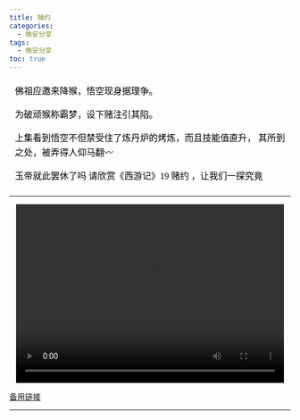 ```yaml
---
title: 赌约
categories:
  - 晚安分享
tags:
  - 晚安分享
toc: true 
---
```




<!-- 佛祖应邀来降猴，悟空现身据理争。

为破顽猴称霸梦，设下赌注引其陷。

上集看到悟空不但禁受住了炼丹炉的烤炼，而且技能值直升️， 其所到之处，被弄得人仰马翻〰 

玉帝就此罢休了吗 请欣赏《西游记》19 赌约 ，让我们一探究竟 -->


<section id="nice" data-tool="mdnice编辑器" data-website="https://www.mdnice.com" style="font-size: 16px; color: black; padding: 0 10px; line-height: 1.6; word-spacing: 0px; letter-spacing: 0px; word-break: break-word; word-wrap: break-word; text-align: left; font-family: Optima-Regular, Optima, PingFangSC-light, PingFangTC-light, 'PingFang SC', Cambria, Cochin, Georgia, Times, 'Times New Roman', serif;"><p data-tool="mdnice编辑器" style="font-size: 16px; padding-top: 8px; padding-bottom: 8px; margin: 0; line-height: 26px; color: black;">佛祖应邀来降猴，悟空现身据理争。</p>
<p data-tool="mdnice编辑器" style="font-size: 16px; padding-top: 8px; padding-bottom: 8px; margin: 0; line-height: 26px; color: black;">为破顽猴称霸梦，设下赌注引其陷。</p>
<p data-tool="mdnice编辑器" style="font-size: 16px; padding-top: 8px; padding-bottom: 8px; margin: 0; line-height: 26px; color: black;">上集看到悟空不但禁受住了炼丹炉的烤炼，而且技能值直升️， 其所到之处，被弄得人仰马翻〰</p>
<p data-tool="mdnice编辑器" style="font-size: 16px; padding-top: 8px; padding-bottom: 8px; margin: 0; line-height: 26px; color: black;">玉帝就此罢休了吗 请欣赏《西游记》19 赌约 ，让我们一探究竟</p>
</section>


---

<p style="text-align:center">
   <video width="480" height="320" controls>
       <source src="/video/116.mp4">
   </video>
</p>
 <p><a href="/video/116.mp4">备用链接</a></p>
 
---






